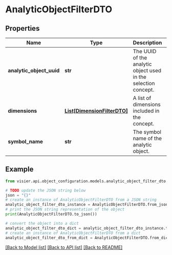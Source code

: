 # AnalyticObjectFilterDTO


## Properties

Name | Type | Description | Notes
------------ | ------------- | ------------- | -------------
**analytic_object_uuid** | **str** | The UUID of the analytic object used in the selection concept. | [optional] 
**dimensions** | [**List[DimensionFilterDTO]**](DimensionFilterDTO.md) | A list of dimensions included in the concept. | [optional] 
**symbol_name** | **str** | The symbol name of the analytic object. | [optional] 

## Example

```python
from visier.api.object_configuration.models.analytic_object_filter_dto import AnalyticObjectFilterDTO

# TODO update the JSON string below
json = "{}"
# create an instance of AnalyticObjectFilterDTO from a JSON string
analytic_object_filter_dto_instance = AnalyticObjectFilterDTO.from_json(json)
# print the JSON string representation of the object
print(AnalyticObjectFilterDTO.to_json())

# convert the object into a dict
analytic_object_filter_dto_dict = analytic_object_filter_dto_instance.to_dict()
# create an instance of AnalyticObjectFilterDTO from a dict
analytic_object_filter_dto_from_dict = AnalyticObjectFilterDTO.from_dict(analytic_object_filter_dto_dict)
```
[[Back to Model list]](../README.md#documentation-for-models) [[Back to API list]](../README.md#documentation-for-api-endpoints) [[Back to README]](../README.md)


